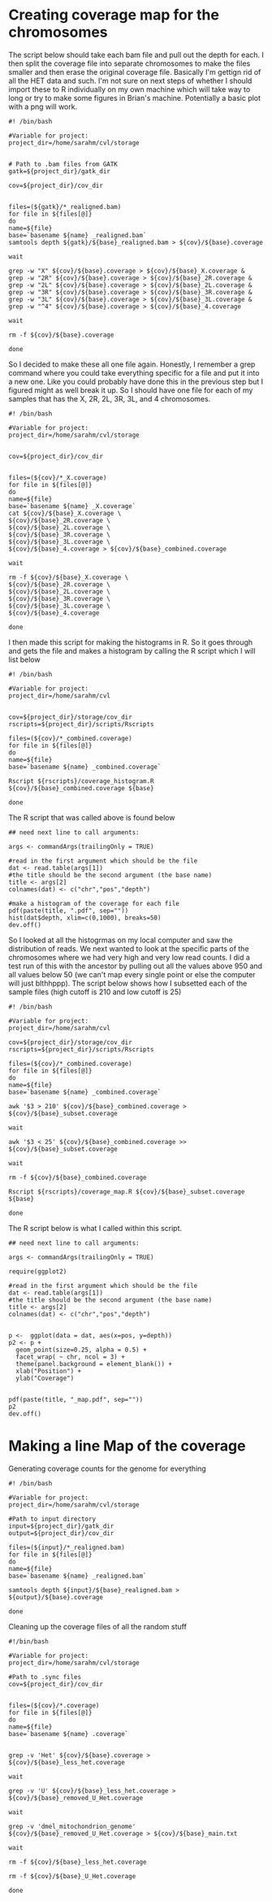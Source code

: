 # Creating coverage map for the chromosomes

The script below should take each bam file and pull out the depth for each. I then split the coverage file into separate chromosomes to make the files smaller and then erase the original coverage file. Basically I'm gettign rid of all the HET data and such. I'm not sure on next steps of whether I should import these to R individually on my own machine which will take way to long or try to make some figures in Brian's machine. Potentially a basic plot with a png will work.
```
#! /bin/bash

#Variable for project:
project_dir=/home/sarahm/cvl/storage


# Path to .bam files from GATK
gatk=${project_dir}/gatk_dir

cov=${project_dir}/cov_dir


files=(${gatk}/*_realigned.bam)
for file in ${files[@]}
do
name=${file}
base=`basename ${name} _realigned.bam`
samtools depth ${gatk}/${base}_realigned.bam > ${cov}/${base}.coverage

wait

grep -w "X" ${cov}/${base}.coverage > ${cov}/${base}_X.coverage &
grep -w "2R" ${cov}/${base}.coverage > ${cov}/${base}_2R.coverage &
grep -w "2L" ${cov}/${base}.coverage > ${cov}/${base}_2L.coverage &
grep -w "3R" ${cov}/${base}.coverage > ${cov}/${base}_3R.coverage &
grep -w "3L" ${cov}/${base}.coverage > ${cov}/${base}_3L.coverage &
grep -w "^4" ${cov}/${base}.coverage > ${cov}/${base}_4.coverage

wait

rm -f ${cov}/${base}.coverage

done
```
So I decided to make these all one file again. Honestly, I remember a grep command where you could take everything specific for a file and put it into a new one. Like you could probably have done this in the previous step but I figured might as well break it up. So I should have one file for each of my samples that has the X, 2R, 2L, 3R, 3L, and 4 chromosomes.
```
#! /bin/bash

#Variable for project:
project_dir=/home/sarahm/cvl/storage


cov=${project_dir}/cov_dir


files=(${cov}/*_X.coverage)
for file in ${files[@]}
do
name=${file}
base=`basename ${name} _X.coverage`
cat ${cov}/${base}_X.coverage \
${cov}/${base}_2R.coverage \
${cov}/${base}_2L.coverage \
${cov}/${base}_3R.coverage \
${cov}/${base}_3L.coverage \
${cov}/${base}_4.coverage > ${cov}/${base}_combined.coverage

wait

rm -f ${cov}/${base}_X.coverage \
${cov}/${base}_2R.coverage \
${cov}/${base}_2L.coverage \
${cov}/${base}_3R.coverage \
${cov}/${base}_3L.coverage \
${cov}/${base}_4.coverage

done
```

I then made this script for making the histograms in R. So it goes through and gets the file and makes a histogram by calling the R script which I will list below
```
#! /bin/bash

#Variable for project:
project_dir=/home/sarahm/cvl


cov=${project_dir}/storage/cov_dir
rscripts=${project_dir}/scripts/Rscripts

files=(${cov}/*_combined.coverage)
for file in ${files[@]}
do
name=${file}
base=`basename ${name} _combined.coverage`

Rscript ${rscripts}/coverage_histogram.R ${cov}/${base}_combined.coverage ${base}

done
```
The R script that was called above is found below
```
## need next line to call arguments:

args <- commandArgs(trailingOnly = TRUE)

#read in the first argument which should be the file
dat <- read.table(args[1])
#the title should be the second argument (the base name)
title <- args[2]
colnames(dat) <- c("chr","pos","depth")

#make a histogram of the coverage for each file
pdf(paste(title, ".pdf", sep=""))
hist(dat$depth, xlim=c(0,1000), breaks=50)
dev.off()
```
So I looked at all the histogrmas on my local computer and saw the distribution of reads. We next wanted to look at the specific parts of the chromosomes where we had very high and very low read counts. I did a test run of this with the ancestor by pulling out all the values above 950 and all values below 50 (we can't map every single point or else the computer will just blthhppp). The script below shows how I subsetted each of the sample files (high cutoff is 210 and low cutoff is 25)
```
#! /bin/bash

#Variable for project:
project_dir=/home/sarahm/cvl

cov=${project_dir}/storage/cov_dir
rscripts=${project_dir}/scripts/Rscripts

files=(${cov}/*_combined.coverage)
for file in ${files[@]}
do
name=${file}
base=`basename ${name} _combined.coverage`

awk '$3 > 210' ${cov}/${base}_combined.coverage > ${cov}/${base}_subset.coverage

wait 

awk '$3 < 25' ${cov}/${base}_combined.coverage >> ${cov}/${base}_subset.coverage

wait

rm -f ${cov}/${base}_combined.coverage

Rscript ${rscripts}/coverage_map.R ${cov}/${base}_subset.coverage ${base}

done
```
The R script below is what I called within this script. 
```
## need next line to call arguments:

args <- commandArgs(trailingOnly = TRUE)

require(ggplot2)

#read in the first argument which should be the file
dat <- read.table(args[1])
#the title should be the second argument (the base name)
title <- args[2]
colnames(dat) <- c("chr","pos","depth")


p <-  ggplot(data = dat, aes(x=pos, y=depth))
p2 <- p + 
  geom_point(size=0.25, alpha = 0.5) + 
  facet_wrap( ~ chr, ncol = 3) +
  theme(panel.background = element_blank()) +
  xlab("Position") +
  ylab("Coverage")  


pdf(paste(title, "_map.pdf", sep=""))
p2
dev.off()
```
# Making a line Map of the coverage
Generating coverage counts for the genome for everything
```
#! /bin/bash

#Variable for project:
project_dir=/home/sarahm/cvl/storage

#Path to input directory
input=${project_dir}/gatk_dir
output=${project_dir}/cov_dir

files=(${input}/*_realigned.bam)
for file in ${files[@]}
do
name=${file}
base=`basename ${name} _realigned.bam`

samtools depth ${input}/${base}_realigned.bam > ${output}/${base}.coverage

done
```

Cleaning up the coverage files of all the random stuff
```
#!/bin/bash

#Variable for project:
project_dir=/home/sarahm/cvl/storage

#Path to .sync files
cov=${project_dir}/cov_dir


files=(${cov}/*.coverage)
for file in ${files[@]}
do
name=${file}
base=`basename ${name} .coverage`


grep -v 'Het' ${cov}/${base}.coverage > ${cov}/${base}_less_het.coverage

wait

grep -v 'U' ${cov}/${base}_less_het.coverage > ${cov}/${base}_removed_U_Het.coverage

wait

grep -v 'dmel_mitochondrion_genome' ${cov}/${base}_removed_U_Het.coverage > ${cov}/${base}_main.txt

wait

rm -f ${cov}/${base}_less_het.coverage

rm -f ${cov}/${base}_U_Het.coverage

done
```
